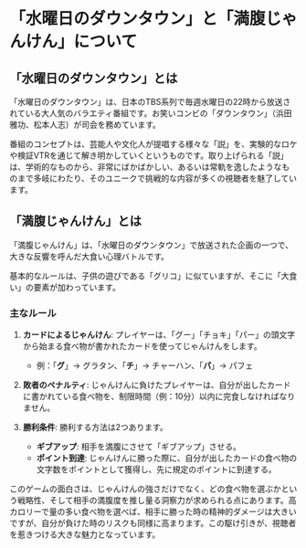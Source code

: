 # 「水曜日のダウンタウン」と「満腹じゃんけん」について

## 「水曜日のダウンタウン」とは

「水曜日のダウンタウン」は、日本のTBS系列で毎週水曜日の22時から放送されている大人気のバラエティ番組です。お笑いコンビの「ダウンタウン」（浜田雅功、松本人志）が司会を務めています。

番組のコンセプトは、芸能人や文化人が提唱する様々な「説」を、実験的なロケや検証VTRを通じて解き明かしていくというものです。取り上げられる「説」は、学術的なものから、非常にばかばかしい、あるいは常軌を逸したようなものまで多岐にわたり、そのユニークで挑戦的な内容が多くの視聴者を魅了しています。

## 「満腹じゃんけん」とは

「満腹じゃんけん」は、「水曜日のダウンタウン」で放送された企画の一つで、大きな反響を呼んだ大食い心理バトルです。

基本的なルールは、子供の遊びである「グリコ」に似ていますが、そこに「大食い」の要素が加わっています。

### 主なルール

1.  **カードによるじゃんけん**: プレイヤーは、「グー」「チョキ」「パー」の頭文字から始まる食べ物が書かれたカードを使ってじゃんけんをします。
    *   例：「**グ**」→ グラタン、「**チ**」→ チャーハン、「**パ**」→ パフェ

2.  **敗者のペナルティ**: じゃんけんに負けたプレイヤーは、自分が出したカードに書かれている食べ物を、制限時間（例：10分）以内に完食しなければなりません。

3.  **勝利条件**: 勝利する方法は2つあります。
    *   **ギブアップ**: 相手を満腹にさせて「ギブアップ」させる。
    *   **ポイント到達**: じゃんけんに勝った際に、自分が出したカードの食べ物の文字数をポイントとして獲得し、先に規定のポイントに到達する。

このゲームの面白さは、じゃんけんの強さだけでなく、どの食べ物を選ぶかという戦略性、そして相手の満腹度を推し量る洞察力が求められる点にあります。高カロリーで量の多い食べ物を選べば、相手に勝った時の精神的ダメージは大きいですが、自分が負けた時のリスクも同様に高まります。この駆け引きが、視聴者を惹きつける大きな魅力となっています。
